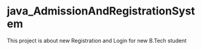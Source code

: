 # java_AdmissionAndRegistrationSystem
This project is about new Registration and Login for new B.Tech student
